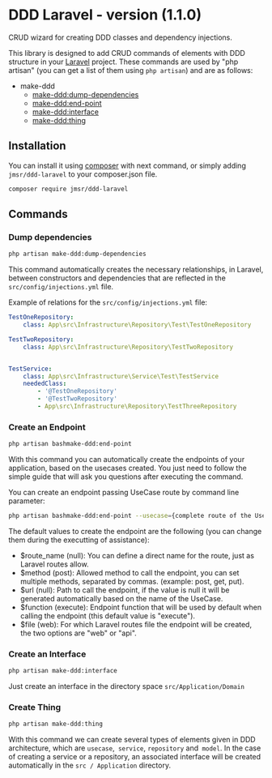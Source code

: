 # DDD Laravel - version (1.1.0)
 CRUD wizard for creating DDD classes and dependency injections.

This library is designed to add CRUD commands of elements with DDD structure in your [Laravel](https://laravel.com/) project.
These commands are used by "php artisan" (you can get a list of them using `php artisan`) and are as follows:

* make-ddd
  * [make-ddd:dump-dependencies](#dump-dependencies)
  * [make-ddd:end-point](#create-an-endpoint)
  * [make-ddd:interface](#create-an-interface)
  * [make-ddd:thing](#create-thing)


## Installation

You can install it using [composer](https://getcomposer.org/) with next command, or simply adding `jmsr/ddd-laravel` to your composer.json file.

```bash
composer require jmsr/ddd-laravel
```

## Commands

### Dump dependencies

```bash
php artisan make-ddd:dump-dependencies
```
This command automatically creates the necessary relationships, in Laravel, between constructors and dependencies that are reflected in the `src/config/injections.yml` file.

Example of relations for the `src/config/injections.yml` file:

```yaml
TestOneRepository:
    class: App\src\Infrastructure\Repository\Test\TestOneRepository

TestTwoRepository:
    class: App\src\Infrastructure\Repository\TestTwoRepository


TestService:
    class: App\src\Infrastructure\Service\Test\TestService
    neededClass: 
        - '@TestOneRepository'
        - '@TestTwoRepository'
        - App\src\Infrastructure\Repository\TestThreeRepository
```

### Create an Endpoint

```bash
php artisan bashmake-ddd:end-point
```
With this command you can automatically create the endpoints of your application, based on the usecases created. You just need to follow the simple guide that will ask you questions after executing the command.

You can create an endpoint passing UseCase route by command line parameter:
```bash
php artisan bashmake-ddd:end-point --usecase={complete route of the UseCase}
```

The default values to create the endpoint are the following (you can change them during the executting of assistance):

- $route_name (null): You can define a direct name for the route, just as Laravel routes allow.
- $method (post): Allowed method to call the endpoint, you can set multiple methods, separated by commas. (example: post, get, put).
- $url (null): Path to call the endpoint, if the value is null it will be generated automatically based on the name of the UseCase.
- $function (execute): Endpoint function that will be used by default when calling the endpoint (this default value is "execute").
- $file (web): For which Laravel routes file the endpoint will be created, the two options are "web" or "api".

### Create an Interface

```bash
php artisan make-ddd:interface
```

Just create an interface in the directory space `src/Application/Domain`

### Create Thing

```bash
php artisan make-ddd:thing
```

With this command we can create several types of elements given in DDD architecture, which are `usecase`,` service`, `repository` and` model`.
In the case of creating a service or a repository, an associated interface will be created automatically in the `src / Application` directory.